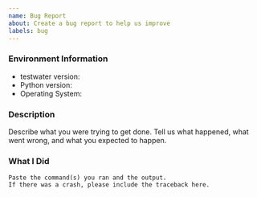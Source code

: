 ```yaml
---
name: Bug Report
about: Create a bug report to help us improve
labels: bug
---
```


<!-- Please search existing issues to avoid creating duplicates. -->

### Environment Information

-   testwater version:
-   Python version:
-   Operating System:

### Description

Describe what you were trying to get done.
Tell us what happened, what went wrong, and what you expected to happen.

### What I Did

```
Paste the command(s) you ran and the output.
If there was a crash, please include the traceback here.
```
